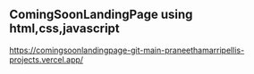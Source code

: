 ## ComingSoonLandingPage using html,css,javascript ##
https://comingsoonlandingpage-git-main-praneethamarripellis-projects.vercel.app/
